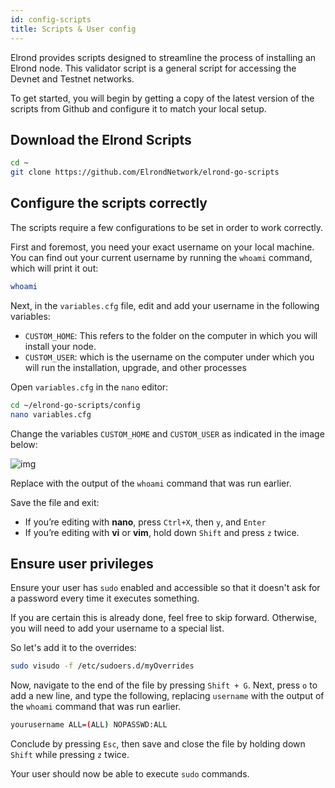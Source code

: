 ```yaml
---
id: config-scripts
title: Scripts & User config
---
```


Elrond provides scripts designed to streamline the process of installing an Elrond node. This validator script is a general script for accessing the Devnet and Testnet networks.

To get started, you will begin by getting a copy of the latest version of the scripts from Github and configure it to match your local setup.

## **Download the Elrond Scripts**

```bash
cd ~
git clone https://github.com/ElrondNetwork/elrond-go-scripts
```

## **Configure the scripts correctly**

The scripts require a few configurations to be set in order to work correctly.

First and foremost, you need your exact username on your local machine. You can find out your current username by running the `whoami` command, which will print it out:

```bash
whoami
```

Next, in the `variables.cfg` file, edit and add your username in the following variables:

- `CUSTOM_HOME`: This refers to the folder on the computer in which you will install your node.
- `CUSTOM_USER`: which is the username on the computer under which you will run the installation, upgrade, and other processes

Open `variables.cfg` in the `nano` editor:

```bash
cd ~/elrond-go-scripts/config
nano variables.cfg
```

Change the variables `CUSTOM_HOME` and `CUSTOM_USER` as indicated in the image below:

![img](https://gblobscdn.gitbook.com/assets%2F-LhHlNldCYgbyqXEGXUS%2F-MD9DoWdOc74MmwiD2RQ%2F-MD9EYPoRPkuJCUx1gc9%2FMobaRTE_3oIeHkweXC.png?alt=media&token=efc7b95b-624c-4c9d-b8bd-67690678a462)

Replace with the output of the `whoami` command that was run earlier.

Save the file and exit:

- If you’re editing with **nano**, press `Ctrl+X`, then `y`, and `Enter`
- If you’re editing with **vi** or **vim**, hold down `Shift` and press `z` twice.

## **Ensure user privileges**

Ensure your user has `sudo` enabled and accessible so that it doesn't ask for a password every time it executes something.

If you are certain this is already done, feel free to skip forward. Otherwise, you will need to add your username to a special list.

So let's add it to the overrides:

```bash
sudo visudo -f /etc/sudoers.d/myOverrides
```

Now, navigate to the end of the file by pressing `Shift + G`. Next, press `o` to add a new line, and type the following, replacing `username` with the output of the `whoami` command that was run earlier.

```bash
yourusername ALL=(ALL) NOPASSWD:ALL
```

Conclude by pressing `Esc`, then save and close the file by holding down `Shift` while pressing `z` twice.

Your user should now be able to execute `sudo` commands.
